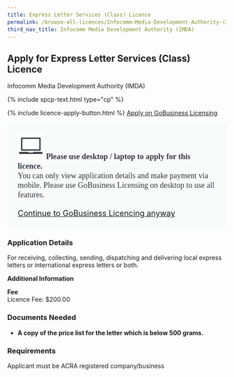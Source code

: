 ```yaml
---
title: Express Letter Services (Class) Licence
permalink: /browse-all-licences/Infocomm-Media-Development-Authority-(IMDA)/Express-Letter-Services-(Class)-Licence
third_nav_title: Infocomm Media Development Authority (IMDA)
---
```


## Apply for Express Letter Services (Class) Licence

Infocomm Media Development Authority (IMDA)

{% include spcp-text.html type="cp" %}

{% include licence-apply-button.html %}
<a class="btn" id = "desktopNotice" href="https://licence1.business.gov.sg/feportal/web/frontier/eAdvisor?redirection=true&selectedLicenceIds=10013" target="_blank" rel="noopener">Apply on GoBusiness Licensing</a>
<div id = "mobileNotice" style="background: #F9FAFA; border-radius: 5px; width: auto; height: auto; padding: 24px 24px; font-size: 18px; color: #313840;">
<img src="/images/laptop.svg" alt="" style="height: 60px; width: 60px; margin-left: 0px;">
<span style="font-weight: bold; font-family: hknova-bold; font-size: 18px; ">Please use desktop / laptop to apply for this licence.</span><br>
<span style="font-family: hknova-regular;">You can only view application details and make payment via mobile. Please use GoBusiness Licensing on desktop to use all features.</span><br><br>
<a id="mobileNotice" href="https://licence1.business.gov.sg/feportal/web/frontier/eAdvisor?redirection=true&selectedLicenceIds=10013" target="_blank" rel="noopener">Continue to GoBusiness Licencing anyway</a>
</div>

<H3>Application Details</H3>

<p>For receiving, collecting, sending, dispatching and delivering local express letters or international express letters or both.</p>

<strong>Additional Information</strong>

<p><strong>Fee</strong><br />Licence Fee: $200.00</p>

<H3>Documents Needed</H3>

<ul>
 <li><strong>A copy of the price list for the letter which is below 500 grams.</strong></li>
 </ul>

<H3>Requirements</H3>

Applicant must be ACRA registered company/business

